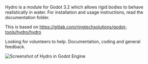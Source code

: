 Hydro is a module for Godot 3.2 which allows rigid bodies to behave realistically in water.  For installation and usage instructions, read the documentation folder.

This is based on https://gitlab.com/ringtechsolutions/godot-tools/hydro/hydro

Looking for volunteers to help. Documentation, coding and general feedback.

![Screenshot of Hydro in Godot Engine](https://raw.githubusercontent.com/godot-extended-libraries/hydro/master/docs/hydro_splash.png)
